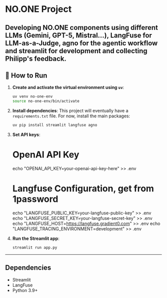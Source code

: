 # NO.ONE Project

Developing NO.ONE components using different LLMs (Gemini, GPT-5, Mistral...), LangFuse for LLM-as-a-Judge, agno for the agentic workflow and streamlit for development and collecting Philipp's feedback. 
---

## 🚀 How to Run

1.  **Create and activate the virtual environment using `uv`**:
    ```bash
    uv venv no-one-env
    source no-one-env/bin/activate
    ```

2.  **Install dependencies**:
    This project will eventually have a `requirements.txt` file. For now, install the main packages:
    ```bash
    uv pip install streamlit langfuse agno
    ```

3.  **Set API keys**:
    # OpenAI API Key
    echo "OPENAI_API_KEY=your-openai-api-key-here" >> .env

    # Langfuse Configuration, get from 1password
    echo "LANGFUSE_PUBLIC_KEY=your-langfuse-public-key" >> .env
    echo "LANGFUSE_SECRET_KEY=your-langfuse-secret-key" >> .env
    echo "LANGFUSE_HOST=https://langfuse.gradient0.com" >> .env
    echo "LANGFUSE_TRACING_ENVIRONMENT=development" >> .env

4.  **Run the Streamlit app**:
    ```bash
    streamlit run app.py
    ```

---

## Dependencies

* Streamlit
* LangFuse
* Python 3.9+
